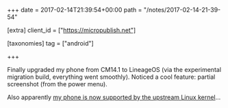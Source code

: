 +++
date = 2017-02-14T21:39:54+00:00
path = "/notes/2017-02-14-21-39-54"

[extra]
client_id = ["https://micropublish.net"]

[taxonomies]
tag = ["android"]

+++

<p>Finally upgraded my phone from CM14.1 to LineageOS (via the experimental migration build, everything went smoothly). Noticed a cool feature: partial screenshot (from the power menu).</p>
<p>Also apparently <a href="http://www.phoronix.com/scan.php?page=news_item&amp;px=Linux-4.10-Ten-Features">my phone is now supported by the upstream Linux kernel</a>…</p>